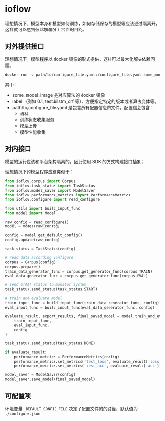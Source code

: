 # ioflow
理想情况下，模型本身和模型如何训练，如何存储保存的模型等应该通过隔离开，这样就可以达到彼此解耦分工合作的目的。

## 对外提供接口
理想情况下，模型程序以 docker 镜像的形式提供，这样可以最大化解决依赖问题。
```bash
docker run -v path/to/configure_file.yaml:/configure_file.yaml some_model_image:label
```
其中：
* some_model_image 是对应算法的 docker 镜像
* label （例如 0.1, test.bilstm_crf 等），方便指定特定的版本或者算法变体等。
* path/to/configure_file.yaml 是包含所有配置信息的文件，配置信息包含：
    * 语料
    * 训练状态收集服务
    * 模型上传
    * 模型性能收集


## 对内接口
模型的运行应该和平台架构隔离的，因此使用 SDK 的方式构建接口抽象；

理想情况下的模型程序应该类似于：
```python
from ioflow.corpus import Corpus
from ioflow.task_status import TaskStatus
from ioflow.model_saver import ModelSaver
from ioflow.performance_metrics import PerformanceMetrics
from ioflow.configure import read_configure

from utils import build_input_func
from model import Model

raw_config = read_configure()
model = Model(raw_config)

config = model.get_default_config()
config.update(raw_config)

task_status = TaskStatus(config)

# read data according configure
corpus = Corpus(config)
corpus.prepare()
train_data_generator_func = corpus.get_generator_func(corpus.TRAIN)
eval_data_generator_func = corpus.get_generator_func(corpus.EVAL)

# send START status to monitor system
task_status.send_status(task_status.START)

# train and evaluate model
train_input_func = build_input_func(train_data_generator_func, config)
eval_input_func = build_input_func(eval_data_generator_func, config)

evaluate_result, export_results, final_saved_model = model.train_and_eval_then_save(
    train_input_func,
    eval_input_func,
    config
)

task_status.send_status(task_status.DONE)

if evaluate_result:
    performance_metrics = PerformanceMetrics(config)
    performance_metrics.set_metrics('test_loss', evaluate_result['loss'])
    performance_metrics.set_metrics('test_acc', evaluate_result['acc'])

model_saver = ModelSaver(config)
model_saver.save_model(final_saved_model)
````

## 可配置项
环境变量 `_DEFAULT_CONFIG_FILE` 决定了配置文件的的路径，默认值为 `./configure.json`